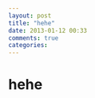 ```yaml
---
layout: post
title: "hehe"
date: 2013-01-12 00:33
comments: true
categories: 
---
```


# hehe

<!-- UY BEGIN -->
<div id="uyan_frame"></div>
<script type="text/javascript" id="UYScript" src="http://v1.uyan.cc/js/iframe.js?UYUserId=1731432" async=""></script>
<!-- UY END -->

